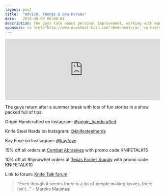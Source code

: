 ```yaml
---
layout: post
title:  "Advice, Thongs & Saw Horses"
date:   2019-09-09 00:00:01
description: The guys talk about personal improvement, working with mammoth tooth, price points and talk a little too intimately about their caffeine intake. 
sponsors: <a href="http://www.evenheat-kiln.com">Evenheat</a>, <a href="http://www.combatabrasives.com">Combat Abrasives</a>, <a href="https://www.indasa-abrasives.com">IndasaUSA</a>, and <a href="http://www.texasfarriersupply.com">Texas Farrier Supply</a>.
---
```

                
<iframe height="200px" width="100%" frameborder="no" scrolling="no" seamless src="https://player.simplecast.com/d9c9ecf9-bf29-4ff3-a6aa-afea2aa27d0d?dark=false"></iframe>

The guys return after a summer break with lots of fun stories in a show packed full of tips.         

            
  



Origin Handcrafted  on Instagram: <a href="https://www.instagram.com/origin_handcrafted "> @origin_handcrafted  </a>  

Knife Steel Nerds on Instagram: <a href="https://www.instagram.com/knifesteelnerds"> @knifesteelnerds</a>  

Kay Foye on Instsagram: <a href="https://www.instagram.com/kayfoye"> @kayfoye</a> 




  
15% off all orders at  <a href="http://www.combatabrasives.com">Combat Abrasives</a> with promo code KNIFETALK15

10% off all Rhynowhet orders at  <a href="http://www.texasfarriersupply.com">Texas Farrier Supply</a> with promo code KNIFETALK10
 

   
  

Link to forum: <a href="http://forum.knifetalk.net">Knife Talk forum</a>




 


<blockquote class="largeQuote">“Even though it seems there is a lot of people making knives, there isn't…” - Mareko Maumasi</blockquote>



